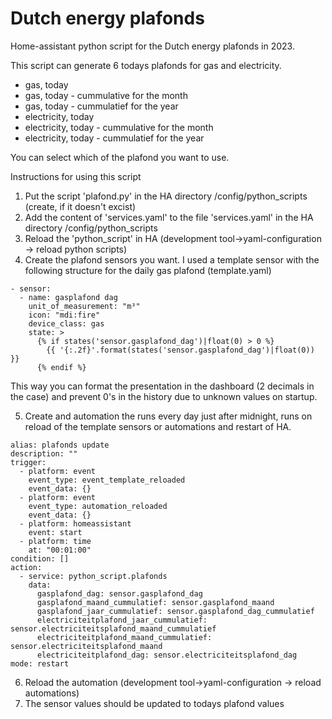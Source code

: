 # Dutch energy plafonds
Home-assistant python script for the Dutch energy plafonds in 2023.

This script can generate 6 todays plafonds for gas and electricity. 
- gas, today
- gas, today - cummulative for the month
- gas, today - cummulatief for the year
- electricity, today
- electricity, today - cummulative for the month
- electricity, today - cummulatief for the year

You can select which of the plafond you want to use.

Instructions for using this script
1. Put the script 'plafond.py' in the HA directory /config/python_scripts (create, if it doesn't excist)
2. Add the content of 'services.yaml' to the file 'services.yaml' in the HA directory /config/python_scripts
3. Reload the 'python_script' in HA (development tool->yaml-configuration -> reload python scripts)
4. Create the plafond sensors you want. I used a template sensor with the following structure for the daily gas plafond (template.yaml)
```
- sensor:
  - name: gasplafond dag
    unit_of_measurement: "m³"
    icon: "mdi:fire"
    device_class: gas
    state: >
      {% if states('sensor.gasplafond_dag')|float(0) > 0 %}
        {{ '{:.2f}'.format(states('sensor.gasplafond_dag')|float(0)) }}
      {% endif %}
```
This way you can format the presentation in the dashboard (2 decimals in the case) and prevent 0's in the history due to unknown values on startup.

5. Create and automation the runs every day just after midnight, runs on reload of the template sensors or automations and restart of HA.
```
alias: plafonds update
description: ""
trigger:
  - platform: event
    event_type: event_template_reloaded
    event_data: {}
  - platform: event
    event_type: automation_reloaded
    event_data: {}
  - platform: homeassistant
    event: start
  - platform: time
    at: "00:01:00"
condition: []
action:
  - service: python_script.plafonds
    data:
      gasplafond_dag: sensor.gasplafond_dag
      gasplafond_maand_cummulatief: sensor.gasplafond_maand
      gasplafond_jaar_cummulatief: sensor.gasplafond_dag_cummulatief
      electriciteitplafond_jaar_cummulatief: sensor.electriciteitsplafond_maand_cummulatief
      electriciteitplafond_maand_cummulatief: sensor.electriciteitsplafond_maand
      electriciteitplafond_dag: sensor.electriciteitsplafond_dag
mode: restart
```

6. Reload the automation (development tool->yaml-configuration -> reload automations)
7. The sensor values should be updated to todays plafond values

